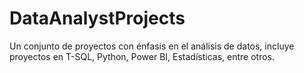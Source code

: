 # DataAnalystProjects
Un conjunto de proyectos con énfasis en el análisis de datos, incluye proyectos en T-SQL, Python, Power BI, Estadísticas, entre otros.
